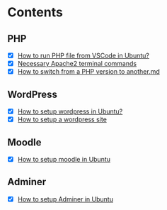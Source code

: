 # Contents

## PHP
- [x] [How to run PHP file from VSCode in Ubuntu?](https://github.com/RifatArefin32/Installation-and-Setup/blob/main/Run%20PHP%20file%20from%20VSCode%20in%20Ubuntu.md)
- [x] [Necessary Apache2 terminal commands](https://github.com/RifatArefin32/Installation-and-Setup/blob/main/Necessary%20Apache2%20terminal%20command%20in%20Ubuntu.md)
- [x] [How to switch from a PHP version to another.md](https://github.com/RifatArefin32/Necessary-Items-Setup-and-Configuration/blob/main/How%20to%20switch%20from%20a%20PHP%20version%20to%20another.md)

## WordPress
- [x] [How to setup wordpress in Ubuntu?](https://ubuntu.com/tutorials/install-and-configure-wordpress#1-overview)
- [x] [How to setup a wordpress site](https://www.forbes.com/advisor/business/software/build-a-wordpress-website/)

## Moodle
- [x] [How to setup moodle in Ubuntu](https://github.com/RifatArefin32/Necessary-Items-Setup-and-Configuration/blob/main/How%20to%20setup%20Moodle%20in%20ubuntu.md)

## Adminer
- [x] [How to setup Adminer in Ubuntu](https://github.com/RifatArefin32/Necessary-Items-Setup-and-Configuration/blob/main/How%20to%20setup%20Adminer%20in%20Ubuntu.md)
